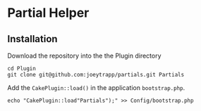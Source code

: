 # Partial Helper

## Installation

Download the repository into the the Plugin directory

	cd Plugin
	git clone git@github.com:joeytrapp/partials.git Partials
	
Add the `CakePlugin::load()` in the application `bootstrap.php`.

	echo "CakePlugin::load"Partials");" >> Config/bootstrap.php
